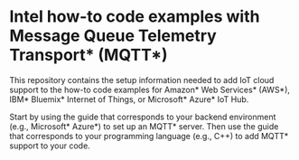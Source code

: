 # Intel how-to code examples with Message Queue Telemetry Transport\* (MQTT\*)

This repository contains the setup information needed to add IoT cloud support to the how-to code examples for Amazon\* Web Services\* (AWS\*), IBM\* Bluemix\* Internet of Things, or Microsoft\* Azure\* IoT Hub.

Start by using the guide that corresponds to your backend environment (e.g., Microsoft\* Azure\*) to set up an MQTT\* server. Then use the guide that corresponds to your programming language (e.g., C++) to add MQTT* support to your code.

